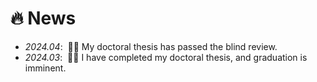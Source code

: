 # 🔥 News
- *2024.04*: &nbsp;🎉🎉 My doctoral thesis has passed the blind review.
- *2024.03*: &nbsp;🎉🎉 I have completed my doctoral thesis, and graduation is imminent.